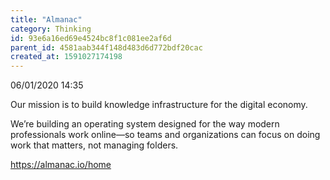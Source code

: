 ```yaml
---
title: "Almanac"
category: Thinking
id: 93e6a16ed69e4524bc8f1c081ee2af6d
parent_id: 4581aab344f148d483d6d772bdf20cac
created_at: 1591027174198
---
```


06/01/2020 14:35

Our mission is to build knowledge infrastructure for the digital economy.

We’re building an operating system designed for the way modern professionals work online—so teams and organizations can focus on doing work that matters, not managing folders.

https://almanac.io/home
                